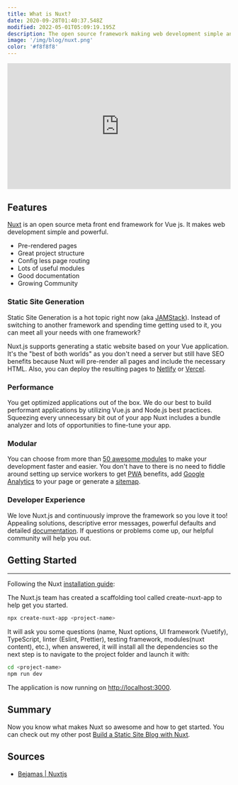 ```yaml
---
title: What is Nuxt?
date: 2020-09-28T01:40:37.548Z
modified: 2022-05-01T05:09:19.195Z
description: The open source framework making web development simple and powerful. Build your next Vue.js application with confidence using NuxtJS.
image: '/img/blog/nuxt.png'
color: '#f8f8f8'
---
```


<div style="position: relative;padding-bottom: 56.25%;height: 0;overflow: hidden;max-width: 100%;">
<iframe style="  position: absolute;top: 0;left: 0;width: 100%;height: 100%;" width="560" height="315" src="https://www.youtube.com/embed/noq-ZHTD2Cg" title="YouTube video player" frameborder="0" allow="accelerometer; autoplay; clipboard-write; encrypted-media; gyroscope; picture-in-picture" allowfullscreen></iframe>
</div>

## Features

[Nuxt](https://nuxtjs.org/)  is an open source meta front end framework for Vue js. It makes web development simple and powerful.

- Pre-rendered pages
- Great project structure
- Config less page routing
- Lots of useful modules
- Good documentation
- Growing Community

### Static Site Generation

Static Site Generation is a hot topic right now (aka [JAMStack](https://jamstack.org/)). Instead of switching to another framework and spending time getting used to it, you can meet all your needs with one framework?

Nuxt.js supports generating a static website based on your Vue application. It's the "best of both worlds" as you don't need a server but still have SEO benefits because Nuxt will pre-render all pages and include the necessary HTML. Also, you can deploy the resulting pages to [Netlify](https://www.netlify.com/) or [Vercel](https://vercel.com/).

### Performance

You get optimized applications out of the box. We do our best to build performant applications by utilizing Vue.js and Node.js best practices. Squeezing every unnecessary bit out of your app Nuxt includes a bundle analyzer and lots of opportunities to fine-tune your app.

### Modular

You can choose from more than [50 awesome modules](https://github.com/nuxt-community/awesome-nuxt) to make your development faster and easier. You don't have to there is no need to fiddle around setting up service workers to get [PWA](https://pwa.nuxtjs.org/) benefits, add [Google Analytics](https://github.com/nuxt-community/analytics-module) to your page or generate a [sitemap](https://www.npmjs.com/package/@nuxtjs/sitemap).

### Developer Experience

We love Nuxt.js and continuously improve the framework so you love it too! Appealing solutions, descriptive error messages, powerful defaults and detailed [documentation](https://nuxtjs.org/guide). If questions or problems come up, our helpful community will help you out.

## Getting Started

---

Following the Nuxt [installation guide](https://nuxtjs.org/guide/installation):

The Nuxt.js team has created a scaffolding tool called create-nuxt-app to help get you started.

```bash
npx create-nuxt-app <project-name>
```

It will ask you some questions (name, Nuxt options, UI framework (Vuetify), TypeScript, linter (Eslint, Prettier), testing framework, modules(nuxt content), etc.), when answered, it will install all the dependencies so the next step is to navigate to the project folder and launch it with:

```bash
cd <project-name>
npm run dev
```

The application is now running on <http://localhost:3000>.

## Summary

Now you know what makes Nuxt so awesome and how to get started. You can check out my other post [Build a Static Site Blog with Nuxt](/blog/build-a-static-site-blog).

## Sources

- [Bejamas | Nuxtjs](https://bejamas.io/discovery/static-site-generators/nuxtjs/)
